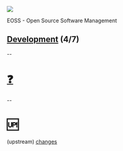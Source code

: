 ![](https://upload.wikimedia.org/wikipedia/commons/a/a2/BFH_Logo_deutsch.png)

EOSS - Open Source Software Management

## [Development](https://github.com/digital-sustainability/module-eoss/tree/main/docs/content/04) (4/7)
--
# [❓](https://etherpad.wikimedia.org/p/bfh-ch-module-eoss-hs23)
--
# 🆙

(upstream) [changes](https://github.com/digital-sustainability/module-eoss-ospo101)